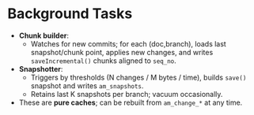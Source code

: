 # Background Tasks

- **Chunk builder**:
  - Watches for new commits; for each (doc,branch), loads last snapshot/chunk
    point, applies new changes, and writes `saveIncremental()` chunks aligned to
    `seq_no`.
- **Snapshotter**:
  - Triggers by thresholds (N changes / M bytes / time), builds `save()`
    snapshot and writes `am_snapshots`.
  - Retains last K snapshots per branch; vacuum occasionally.
- These are **pure caches**; can be rebuilt from `am_change_*` at any time.
